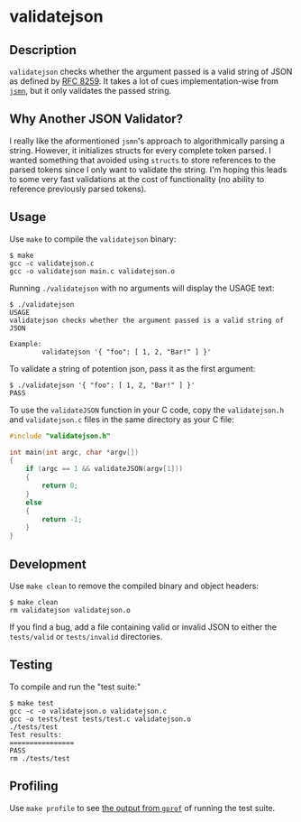 # validatejson

## Description

`validatejson` checks whether the argument passed is a valid string of JSON
as defined by
[RFC 8259](https://datatracker.ietf.org/doc/html/rfc8259).
It takes a lot of cues implementation-wise from
[`jsmn`](https://github.com/zserge/jsmn), but it only validates the passed string.

## Why Another JSON Validator?

I really like the aformentioned `jsmn`'s approach to algorithmically parsing
a string. However, it initializes structs for every complete token parsed.
I wanted something that avoided using `structs` to store references
to the parsed tokens since I only want to validate the string.
I'm hoping this leads to some very fast validations at the cost of
functionality (no ability to reference previously parsed tokens).

## Usage

Use `make` to compile the `validatejson` binary:

```
$ make
gcc -c validatejson.c
gcc -o validatejson main.c validatejson.o
```

Running `./validatejson` with no arguments will
display the USAGE text:

```
$ ./validatejson 
USAGE
validatejson checks whether the argument passed is a valid string of JSON

Example:
        validatejson '{ "foo": [ 1, 2, "Bar!" ] }'
```

To validate a string of potention json, pass it as the first argument:

```
$ ./validatejson '{ "foo": [ 1, 2, "Bar!" ] }'
PASS
```

To use the `validateJSON` function in your C code, copy the
`validatejson.h` and `validatejson.c` files in the same directory
as your C file:

```c
#include "validatejson.h"

int main(int argc, char *argv[])
{
	if (argc == 1 && validateJSON(argv[1]))
	{
		return 0;
	}
	else
	{
		return -1;
	}
}
```

## Development

Use `make clean` to remove the compiled binary and object headers:

```
$ make clean
rm validatejson validatejson.o
```

If you find a bug, add a file containing valid or invalid JSON
to either the `tests/valid` or `tests/invalid` directories.

## Testing

To compile and run the "test suite:"

```
$ make test
gcc -c -o validatejson.o validatejson.c
gcc -o tests/test tests/test.c validatejson.o
./tests/test
Test results:
================
PASS
rm ./tests/test
```

## Profiling

Use `make profile` to see 
[the output from `gprof`](https://ftp.gnu.org/old-gnu/Manuals/gprof-2.9.1/html_chapter/gprof_5.html)
of running the test suite.
